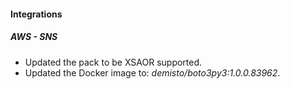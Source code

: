 
#### Integrations

##### AWS - SNS

- Updated the pack to be XSAOR supported.
- Updated the Docker image to: *demisto/boto3py3:1.0.0.83962*.
